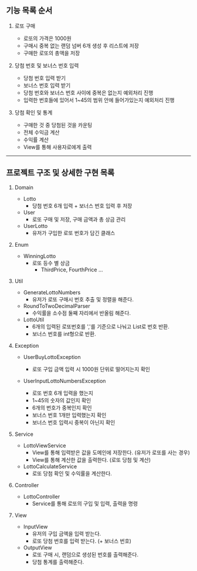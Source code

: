## 기능 목록 순서

1. 로또 구매
    - 로또의 가격은 1000원
    - 구매시 중복 없는 랜덤 넘버 6개 생성 후 리스트에 저장
    - 구매한 로또의 총액을 저장

2. 당첨 번호 및 보너스 번호 입력
    - 당첨 번호 입력 받기
    - 보너스 번호 입력 받기
    - 당첨 번호와 보너스 번호 사이에 중복은 없는지 예외처리 진행
    - 입력한 번호들에 있어서 1~45의 범위 안에 들어가있는지 예외처리 진행

3. 당첨 확인 및 통계
    - 구매한 것 중 당첨된 것을 카운팅
    - 전체 수익금 계산
    - 수익률 계산
    - View를 통해 사용자로에게 출력

---

## 프로젝트 구조 및 상세한 구현 목록

1. Domain
    - Lotto
        - 당첨 번호 6개 입력 + 보너스 번호 입력 후 저장
    - User
        - 로또 구매 및 저장, 구매 금액과 총 상금 관리
    - UserLotto
        - 유저가 구입한 로또 번호가 담긴 클래스

2. Enum
    - WinningLotto
        - 로또 등수 별 상금
            - ThirdPrice, FourthPrice ...

3. Util
    - GenerateLottoNumbers
        - 유저가 로또 구매시 번호 추출 및 정렬을 해준다.
    - RoundToTwoDecimalParser
        - 수익률을 소수점 둘째 자리에서 반올림 해준다.
    - LottoUtil
        - 6개의 입력된 로또번호를 ','를 기준으로 나눠고 List<Integer>로 번호 반환.
        - 보너스 번호를 int형으로 반환.


4. Exception
    - UserBuyLottoException
        - 로또 구입 금액 입력 시 1000원 단위로 떨어지는지 확인

    - UserInputLottoNumbersException
      - 로또 번호 6개 입력을 했는지
      - 1~45의 숫자의 값인지 확인
      - 6개의 번호가 중복인지 확인
      - 보너스 번호 1개만 입력했는지 확인
      - 보너스 번호 입력시 중복이 아닌지 확인

5. Service
    - LottoViewService
        - View를 통해 입력받은 값을 도메인에 저장한다. (유저가 로또를 사는 경우)
        - View를 통해 계산한 값을 출력한다. (로또 당첨 및 계산)
    - LottoCalculateService
        - 로또 당첨 확인 및 수익률을 계산한다.

6. Controller
    - LottoController
        - Service를 통해 로또의 구입 및 입력, 출력을 명령

7. View
    - InputView
        - 유저의 구입 금액을 입력 받는다.
        - 로또 당첨 번호를 입력 받는다. (+ 보너스 번호)
    - OutputView
        - 로또 구매 시, 랜덤으로 생성된 번호를 출력해준다.
        - 당첨 통계를 출력해준다.